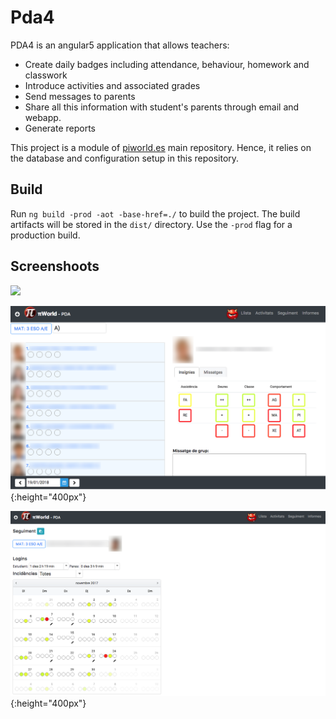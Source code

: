 # Pda4
PDA4 is an angular5 application that allows teachers:
- Create daily badges including attendance, behaviour, homework and classwork
- Introduce activities and associated grades
- Send messages to parents
- Share all this information with student's parents through email and webapp.
- Generate reports

This project is a module of [piworld.es](https://github.com/jmulet/piworld.es) main repository. Hence, it relies on the database and configuration setup in this repository.

## Build

Run `ng build -prod -aot -base-href=./` to build the project. The build artifacts will be stored in the `dist/` directory. Use the `-prod` flag for a production build.

## Screenshoots

<img src="https://github.com/jmulet/pda4/screenshots/menu.png" width="400">

![Menu](/screenshots/llista.png){:height="400px"}

![Menu](/screenshots/seguiment.png){:height="400px"}
 
